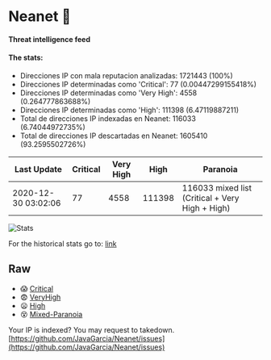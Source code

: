# Neanet :hocho:
#### Threat intelligence feed
#### The stats:

- Direcciones IP con mala reputacion analizadas: 1721443 (100%)
- Direcciones IP determinadas como 'Critical':  77 (0.00447299155418%)
- Direcciones IP determinadas como 'Very High':  4558 (0.264777863688%)
- Direcciones IP determinadas como 'High':  111398 (6.47119887211)
- Total de direcciones IP indexadas en Neanet:  116033 (6.74044972735%)
- Total de direcciones IP descartadas en Neanet:  1605410 (93.2595502726%)

| Last Update | Critical | Very High | High | Paranoia |
| --- | --- | --- | --- | --- |
| 2020-12-30 03:02:06 | 77 | 4558 | 111398 | 116033 mixed list (Critical + Very High + High)|

![Stats](https://docs.google.com/spreadsheets/d/e/2PACX-1vSnaNMIXVabIpDJjufMlzH7poXnshF3mgd8Is1g9ytUEzVsP5my4Trn8f-xkoLLQ38xpL3HtmUexLo6/pubchart?oid=501124687&format=image)

For the historical stats go to: [link](/stats.csv)
## Raw
- :scream: [Critical](https://raw.githubusercontent.com/JavaGarcia/Neanet/master/blacklists/neanet_critical.txt)
- :fearful: [VeryHigh](https://raw.githubusercontent.com/JavaGarcia/Neanet/master/blacklists/neanet_veryHigh.txtt)
- :frowning: [High](https://raw.githubusercontent.com/JavaGarcia/Neanet/master/blacklists/neanet_high.txt)
- :dizzy_face: [Mixed-Paranoia](https://raw.githubusercontent.com/JavaGarcia/Neanet/master/blacklists/neanet_all.txt)


Your IP is indexed? You may request to takedown. [https://github.com/JavaGarcia/Neanet/issues](https://github.com/JavaGarcia/Neanet/issues)



































































































































































































































































































































































































































































































































































































































































































































































































































































































































































































































































































































































































































































































































































































































































































































































































































































































































































































































































































































































































































































































































































































































































































































































































































































































































































































































































































































































































































































































































































































































































































































































































































































